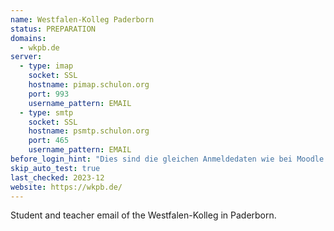 ```yaml
---
name: Westfalen-Kolleg Paderborn
status: PREPARATION
domains: 
  - wkpb.de
server:
  - type: imap
    socket: SSL
    hostname: pimap.schulon.org
    port: 993
    username_pattern: EMAIL
  - type: smtp
    socket: SSL
    hostname: psmtp.schulon.org
    port: 465
    username_pattern: EMAIL
before_login_hint: "Dies sind die gleichen Anmeldedaten wie bei Moodle und Abitur-Online."
skip_auto_test: true
last_checked: 2023-12
website: https://wkpb.de/
---
```


Student and teacher email of the Westfalen-Kolleg in Paderborn.
